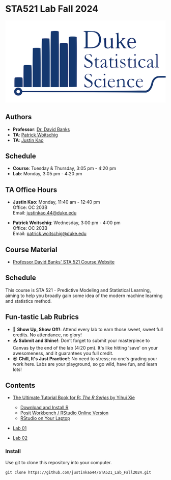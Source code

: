 # STA521 Lab Fall 2024

![](stat-sci-updated.png)

## Authors

- **Professor**: [Dr. David Banks](https://www2.stat.duke.edu/~banks/)
- **TA**: [Patrick Woitschig](https://scholars.duke.edu/person/patrick.woitschig)
- **TA**: [Justin Kao](mailto:justinkao.44@duke.edu)

## Schedule

- **Course**: Tuesday & Thursday, 3:05 pm - 4:20 pm
- **Lab**: Monday, 3:05 pm - 4:20 pm

## TA Office Hours

- **Justin Kao**: Monday, 11:40 am - 12:40 pm  
  Office: OC 203B  
  Email: [justinkao.44@duke.edu](mailto:justinkao.44@duke.edu)

- **Patrick Woitschig**: Wednesday, 3:00 pm - 4:00 pm  
  Office: OC 203B  
  Email: [patrick.woitschig@duke.edu](mailto:patrick.woitschig@duke.edu)

## Course Material

- [Professor David Banks' STA 521 Course Website](https://www2.stat.duke.edu/~banks/521-stat.html)

## Schedule

This course is STA 521 - Predictive Modeling and Statistical Learning, aiming to help you broadly gain some idea of the modern machine learning and statistics method.

## Fun-tastic Lab Rubrics

-   🎉 **Show Up, Show Off!**: Attend every lab to earn those sweet, sweet full credits. No attendance, no glory!
-   📤 **Submit and Shine!**: Don’t forget to submit your masterpiece to Canvas by the end of the lab (4:20 pm). It's like hitting 'save' on your awesomeness, and it guarantees you full credit.
-   😎 **Chill, It's Just Practice!**: No need to stress; no one's grading your work here. Labs are your playground, so go wild, have fun, and learn lots!


## Contents

-   [The Ultimate Tutorial Book for R: *The R Series* by Yihui Xie](https://bookdown.org/yihui/bookdown/)
    -   [Download and Install R](https://cran.rstudio.com/)
    -   [Posit Workbench / RStudio Online Version](https://rstudio.stat.duke.edu)
    -   [RStudio on Your Laptop](https://posit.co/download/rstudio-desktop/)

- [Lab 01](https://github.com/justinkao44/STA521_Lab_Fall2024/tree/main/Lab%2001) 
- [Lab 02](https://github.com/justinkao44/STA521_Lab_Fall2024/tree/main/Lab%2002)

### Install

Use git to clone this repository into your computer.

```         
git clone https://github.com/justinkao44/STA521_Lab_Fall2024.git
```
